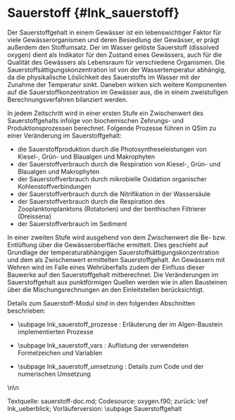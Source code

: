 Sauerstoff {#lnk_sauerstoff}
=========

Der Sauerstoffgehalt in einem Gewässer ist ein lebenswichtiger Faktor für viele 
Gewässerorganismen und deren Besiedlung der Gewässer, er prägt außerdem den 
Stoffumsatz. Der im Wasser gelöste Sauerstoff (dissolved oxygen) dient als 
Indikator für den Zustand eines Gewässers, auch für die Qualität des Gewässers 
als Lebensraum für verschiedene Organismen. 
Die Sauerstoffsättigungskonzentration ist von der Wassertemperatur abhängig, da 
die physikalische Löslichkeit des Sauerstoffs im Wasser mit der Zunahme der 
Temperatur sinkt. Daneben wirken sich weitere Komponenten auf die 
Sauerstoffkonzentration im Gewässer aus, die in einem zweistufigen 
Berechnungsverfahren bilanziert werden. 

In jedem Zeitschritt wird in einer ersten Stufe ein Zwischenwert des 
Sauerstoffgehalts infolge von biochemischen Zehrungs- und Produktionsprozessen 
berechnet. Folgende Prozesse führen in QSim zu einer Veränderung im 
Sauerstoffgehalt:

<!-- in Liste Links einfügen via * [Wort](\ref lnk_prozess); -->
* die Sauerstoffproduktion durch die Photosyntheseleistungen von 
  Kiesel-, Grün- und Blaualgen und Makrophyten
* der Sauerstoffverbrauch durch die Respiration von Kiesel-, Grün- und Blaualgen 
  und Makrophyten
* der Sauerstoffverbrauch durch mikrobielle Oxidation organischer 
  Kohlenstoffverbindungen 
* der Sauerstoffverbrauch durch die Nitrifikation in der Wassersäule
* der Sauerstoffverbrauch durch die Respiration des Zooplanktonplanktons 
  (Rotatorien) und der benthischen Filtrierer (Dreissena) 
* der Sauerstoffverbrauch im Sediment
<!-- früher noch in der Liste: Respiration HNF, der Baustein ist aber abgeschaltet -->

In einer zweiten Stufe wird ausgehend von dem Zwischenwert die Be- bzw. 
Entlüftung über die Gewässeroberfläche ermittelt. Dies geschieht auf Grundlage 
der temperaturabhängigen Sauerstoffsättigungskonzentration und dem als 
Zwischenwert ermittelten Sauerstoffgehalt. An Gewässern mit Wehren wird im Falle 
eines Wehrüberfalls zudem der Einfluss dieser Bauwerke auf den Sauerstoffgehalt 
mitberechnet. Die Veränderungen im Sauerstoffgehalt aus punktförmigen Quellen 
werden wie in allen Bausteinen über die Mischungsrechnungen an den 
Einleitstellen berücksichtigt.

Details zum Sauerstoff-Modul sind in den folgenden Abschnitten beschrieben:

- \subpage lnk_sauerstoff_prozesse : Erläuterung der im Algen-Baustein 
implementierten Prozesse 

- \subpage lnk_sauerstoff_vars : Auflistung der verwendeten Formelzeichen und Variablen 

- \subpage lnk_sauerstoff_umsetzung : Details zum Code und der numerischen Umsetzung 

\n\n 

Textquelle: sauerstoff-doc.md; Codesource: oxygen.f90; 
zurück: \ref lnk_ueberblick; Vorläuferversion: \subpage Sauerstoffgehalt
